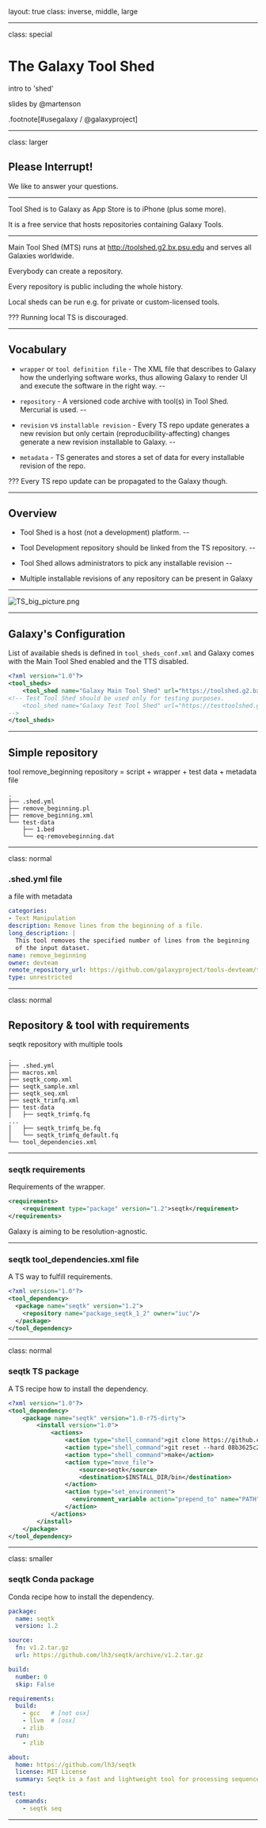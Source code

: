 layout: true
class: inverse, middle, large

---
class: special
# The Galaxy Tool Shed
intro to 'shed'

slides by @martenson

.footnote[\#usegalaxy / @galaxyproject]

---
class: larger

## Please Interrupt!

We like to answer your questions.

---

Tool Shed is to Galaxy as App Store is to iPhone (plus some more).

It is a free service that hosts repositories containing Galaxy Tools.

---
Main Tool Shed (MTS) runs at http://toolshed.g2.bx.psu.edu and serves all Galaxies worldwide.

Everybody can create a repository.

Every repository is public including the whole history.

Local sheds can be run e.g. for private or custom-licensed tools.

???
Running local TS is discouraged.

---
## Vocabulary

* `wrapper` or `tool definition file` - The XML file that describes to Galaxy how the underlying software works, thus allowing Galaxy to render UI and execute the software in the right way.
--

* `repository` - A versioned code archive with tool(s) in Tool Shed. Mercurial is used.
--

* `revision` vs `installable revision` - Every TS repo update generates a new revision but only certain (reproducibility-affecting) changes generate a new revision installable to Galaxy.
--

* `metadata` - TS generates and stores a set of data for every installable revision of the repo.

???
Every TS repo update can be propagated to the Galaxy though.

---
## Overview

* Tool Shed is a host (not a development) platform.
--

* Tool Development repository should be linked from the TS repository.
--

* Tool Shed allows administrators to pick any installable revision
--

* Multiple installable revisions of any repository can be present in Galaxy

---
![TS_big_picture.png](images/TS_big_picture.png)

---
## Galaxy's Configuration
List of available sheds is defined in `tool_sheds_conf.xml` and Galaxy comes with the Main Tool Shed enabled and the TTS disabled.
```xml
<?xml version="1.0"?>
<tool_sheds>
    <tool_shed name="Galaxy Main Tool Shed" url="https://toolshed.g2.bx.psu.edu/"/>
<!-- Test Tool Shed should be used only for testing purposes.
    <tool_shed name="Galaxy Test Tool Shed" url="https://testtoolshed.g2.bx.psu.edu/"/>
-->
</tool_sheds>
```

---
## Simple repository
tool remove_beginning
repository = script + wrapper + test data + metadata file
```
.
├── .shed.yml
├── remove_beginning.pl
├── remove_beginning.xml
└── test-data
    ├── 1.bed
    └── eq-removebeginning.dat

```

---
class: normal
### .shed.yml file
a file with metadata
```yml
categories:
- Text Manipulation
description: Remove lines from the beginning of a file.
long_description: |
  This tool removes the specified number of lines from the beginning
  of the input dataset.
name: remove_beginning
owner: devteam
remote_repository_url: https://github.com/galaxyproject/tools-devteam/tree/master/tools/remove_beginning
type: unrestricted
```

---
class: normal
## Repository & tool with requirements
seqtk repository with multiple tools
```
.
├── .shed.yml
├── macros.xml
├── seqtk_comp.xml
├── seqtk_sample.xml
├── seqtk_seq.xml
├── seqtk_trimfq.xml
├── test-data
│   ├── seqtk_trimfq.fq
...
│   ├── seqtk_trimfq_be.fq
│   └── seqtk_trimfq_default.fq
└── tool_dependencies.xml
```

---
### seqtk requirements
Requirements of the wrapper.
```xml
<requirements>
    <requirement type="package" version="1.2">seqtk</requirement>
</requirements>
```

Galaxy is aiming to be resolution-agnostic.

---
### seqtk tool_dependencies.xml file
A TS way to fulfill requirements.

```xml
<?xml version="1.0"?>
<tool_dependency>
  <package name="seqtk" version="1.2">
    <repository name="package_seqtk_1_2" owner="iuc"/>
  </package>
</tool_dependency>
```

---
class: normal
### seqtk TS package
A TS recipe how to install the dependency.
```xml
<?xml version="1.0"?>
<tool_dependency>
    <package name="seqtk" version="1.0-r75-dirty">
        <install version="1.0">
            <actions>
                <action type="shell_command">git clone https://github.com/lh3/seqtk/ seqtk</action>
                <action type="shell_command">git reset --hard 08b3625c2a7aae3eca9ab056e1adea52ec22cbef</action>
                <action type="shell_command">make</action>
                <action type="move_file">
                    <source>seqtk</source>
                    <destination>$INSTALL_DIR/bin</destination>
                </action>
                <action type="set_environment">
                  <environment_variable action="prepend_to" name="PATH">$INSTALL_DIR/bin/</environment_variable>
                </action>
            </actions>
        </install>
    </package>
</tool_dependency>
```

---
class: smaller
### seqtk Conda package
Conda recipe how to install the dependency.
```yml
package:
  name: seqtk
  version: 1.2

source:
  fn: v1.2.tar.gz
  url: https://github.com/lh3/seqtk/archive/v1.2.tar.gz

build:
  number: 0
  skip: False

requirements:
  build:
    - gcc   # [not osx]
    - llvm  # [osx]
    - zlib
  run:
    - zlib

about:
  home: https://github.com/lh3/seqtk
  license: MIT License
  summary: Seqtk is a fast and lightweight tool for processing sequences in the FASTA or FASTQ format

test:
  commands:
    - seqtk seq
```

---
###

